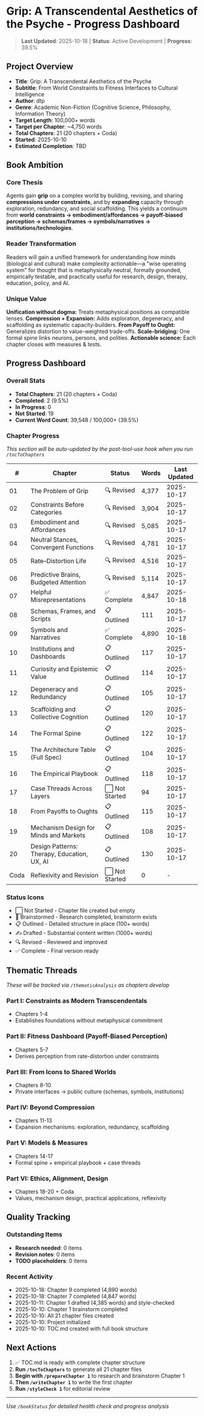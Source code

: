# Grip: A Transcendental Aesthetics of the Psyche - Progress Dashboard

> **Last Updated**: 2025-10-18 | **Status**: Active Development | **Progress**: 39.5%

## Project Overview
- **Title**: Grip: A Transcendental Aesthetics of the Psyche
- **Subtitle**: From World Constraints to Fitness Interfaces to Cultural Intelligence
- **Author**: dtp
- **Genre**: Academic Non-Fiction (Cognitive Science, Philosophy, Information Theory)
- **Target Length**: 100,000+ words
- **Target per Chapter**: ~4,750 words
- **Total Chapters**: 21 (20 chapters + Coda)
- **Started**: 2025-10-10
- **Estimated Completion**: TBD

## Book Ambition

### Core Thesis
Agents gain **grip** on a complex world by building, revising, and sharing **compressions under constraints**, and by **expanding** capacity through exploration, redundancy, and social scaffolding. This yields a continuum from **world constraints → embodiment/affordances → payoff-biased perception → schemas/frames → symbols/narratives → institutions/technologies**.

### Reader Transformation
Readers will gain a unified framework for understanding how minds (biological and cultural) make complexity actionable—a "wise operating system" for thought that is metaphysically neutral, formally grounded, empirically testable, and practically useful for research, design, therapy, education, policy, and AI.

### Unique Value
**Unification without dogma:** Treats metaphysical positions as compatible lenses. **Compression + Expansion:** Adds exploration, degeneracy, and scaffolding as systematic capacity-builders. **From Payoff to Ought:** Generalizes distortion to value-weighted trade-offs. **Scale-bridging:** One formal spine links neurons, persons, and polities. **Actionable science:** Each chapter closes with measures & tests.

## Progress Dashboard

### Overall Stats
- **Total Chapters**: 21 (20 chapters + Coda)
- **Completed**: 2 (9.5%)
- **In Progress**: 0
- **Not Started**: 19
- **Current Word Count**: 39,548 / 100,000+ (39.5%)

### Chapter Progress
*This section will be auto-updated by the post-tool-use hook when you run `/tocToChapters`*

| # | Chapter | Status | Words | Last Updated |
|---|---------|--------|-------|-------------|
| 01 | The Problem of Grip | 🔍 Revised | 4,377 | 2025-10-17 |
| 02 | Constraints Before Categories | 🔍 Revised | 3,904 | 2025-10-17 |
| 03 | Embodiment and Affordances | 🔍 Revised | 5,085 | 2025-10-17 |
| 04 | Neutral Stances, Convergent Functions | 🔍 Revised | 4,781 | 2025-10-17 |
| 05 | Rate–Distortion Life | 🔍 Revised | 4,516 | 2025-10-17 |
| 06 | Predictive Brains, Budgeted Attention | 🔍 Revised | 5,114 | 2025-10-17 |
| 07 | Helpful Misrepresentations | ✅ Complete | 4,847 | 2025-10-18 |
| 08 | Schemas, Frames, and Scripts | 📋 Outlined | 111 | 2025-10-17 |
| 09 | Symbols and Narratives | ✅ Complete | 4,890 | 2025-10-18 |
| 10 | Institutions and Dashboards | 📋 Outlined | 117 | 2025-10-17 |
| 11 | Curiosity and Epistemic Value | 📋 Outlined | 114 | 2025-10-17 |
| 12 | Degeneracy and Redundancy | 📋 Outlined | 105 | 2025-10-17 |
| 13 | Scaffolding and Collective Cognition | 📋 Outlined | 120 | 2025-10-17 |
| 14 | The Formal Spine | 📋 Outlined | 122 | 2025-10-17 |
| 15 | The Architecture Table (Full Spec) | 📋 Outlined | 104 | 2025-10-17 |
| 16 | The Empirical Playbook | 📋 Outlined | 118 | 2025-10-17 |
| 17 | Case Threads Across Layers | ⬜ Not Started | 94 | 2025-10-17 |
| 18 | From Payoffs to Oughts | 📋 Outlined | 115 | 2025-10-17 |
| 19 | Mechanism Design for Minds and Markets | 📋 Outlined | 108 | 2025-10-17 |
| 20 | Design Patterns: Therapy, Education, UX, AI | 📋 Outlined | 130 | 2025-10-17 |
| Coda | Reflexivity and Revision | ⬜ Not Started | 0 | - |

### Status Icons
- ⬜ Not Started - Chapter file created but empty
- 🧠 Brainstormed - Research completed, brainstorm exists
- 📋 Outlined - Detailed structure in place (100+ words)
- ✍️ Drafted - Substantial content written (1000+ words)
- 🔍 Revised - Reviewed and improved
- ✅ Complete - Final version ready

## Thematic Threads
*These will be tracked via `/thematicAnalysis` as chapters develop*

### Part I: Constraints as Modern Transcendentals
- Chapters 1-4
- Establishes foundations without metaphysical commitment

### Part II: Fitness Dashboard (Payoff-Biased Perception)
- Chapters 5-7
- Derives perception from rate-distortion under constraints

### Part III: From Icons to Shared Worlds
- Chapters 8-10
- Private interfaces → public culture (schemas, symbols, institutions)

### Part IV: Beyond Compression
- Chapters 11-13
- Expansion mechanisms: exploration, redundancy, scaffolding

### Part V: Models & Measures
- Chapters 14-17
- Formal spine + empirical playbook + case threads

### Part VI: Ethics, Alignment, Design
- Chapters 18-20 + Coda
- Values, mechanism design, practical applications, reflexivity

## Quality Tracking

### Outstanding Items
- **Research needed**: 0 items
- **Revision notes**: 0 items
- **TODO placeholders**: 0 items

### Recent Activity
- 2025-10-18: Chapter 9 completed (4,890 words)
- 2025-10-18: Chapter 7 completed (4,847 words)
- 2025-10-11: Chapter 1 drafted (4,385 words) and style-checked
- 2025-10-10: Chapter 1 brainstorm completed
- 2025-10-10: All 21 chapter files created
- 2025-10-10: Project initialized
- 2025-10-10: TOC.md created with full book structure

## Next Actions
1. ✅ TOC.md is ready with complete chapter structure
2. **Run `/tocToChapters`** to generate all 21 chapter files
3. **Begin with `/prepareChapter 1`** to research and brainstorm Chapter 1
4. **Then `/writeChapter 1`** to write the first chapter
5. **Run `/styleCheck 1`** for editorial review

---

*Use `/bookStatus` for detailed health check and progress analysis*